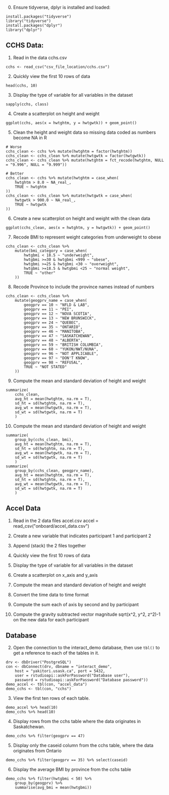 0. Ensure tidyverse, dplyr is installed and loaded:
```
install.packages("tidyverse")
library("tidyverse")
install.packages("dplyr")
library("dplyr")
```

## CCHS Data:

1. Read in the data cchs.csv
```
cchs <- read_csv("csv_file_location/cchs.csv")
```

2. Quickly view the first 10 rows of data
```
head(cchs, 10)
```

3. Display the type of variable for all variables in the dataset
```
sapply(cchs, class)
```

4. Create a scatterplot on height and weight
```
ggplot(cchs, aes(x = hwtghtm, y = hwtgwtk)) + geom_point()
```

5. Clean the height and weight data so missing data coded as numbers become NA in R
```
# Worse
cchs_clean <- cchs %>% mutate(hwtghtm = factor(hwtghtm))
cchs_clean <- cchs_clean %>% mutate(hwtgwtk = factor(hwtgwtk))
cchs_clean <- cchs_clean %>% mutate(hwtghtm = fct_recode(hwtghtm, NULL = "9.996", NULL = "9.999"))
```

```
# Better
cchs_clean <- cchs %>% mutate(hwtghtm = case_when(
	hwtghtm > 8.0 ~ NA_real_,
	TRUE ~ hwtghtm
))
cchs_clean <- cchs_clean %>% mutate(hwtgwtk = case_when(
	hwtgwtk > 900.0 ~ NA_real_,
	TRUE ~ hwtgwtk
))
```

6. Create a new scatterplot on height and weight with the clean data
```
ggplot(cchs_clean, aes(x = hwtghtm, y = hwtgwtk)) + geom_point()
```

7. Recode BMI to represent weight categories from underweight to obese
```
cchs_clean <- cchs_clean %>%
	mutate(bmi_category = case_when(
		hwtgbmi < 18.5 ~ "underweight",
		hwtgbmi >=30 & hwtgbmi <999 ~ "obese",
		hwtgbmi >=25 & hwtgbmi <30 ~ "overweight",
		hwtgbmi >=18.5 & hwtgbmi <25 ~ "normal weight",
		TRUE ~ "other"
	))
```


8. Recode Province to include the province names instead of numbers
```
cchs_clean <- cchs_clean %>%
	mutate(geogprv_name = case_when(
		geogprv == 10 ~ "NFLD & LAB",
		geogprv == 11 ~ "PEI",
		geogprv == 12 ~ "NOVA SCOTIA",
		geogprv == 13 ~ "NEW BRUNSWICK",
		geogprv == 24 ~ "QUEBEC",
		geogprv == 35 ~ "ONTARIO",
		geogprv == 46 ~ "MANITOBA",
		geogprv == 47 ~ "SASKATCHEWAN",
		geogprv == 48 ~ "ALBERTA",
		geogprv == 59 ~ "BRITISH COLUMBIA",
		geogprv == 60 ~ "YUKON/NWT/NUNA",
		geogprv == 96 ~ "NOT APPLICABLE",
		geogprv == 97 ~ "DON'T KNOW",
		geogprv == 98 ~ "REFUSAL",
		TRUE ~ "NOT STATED"
	))
```

9. Compute the mean and standard deviation of height and weight
```
summarize(
	cchs_clean, 
	avg_ht = mean(hwtghtm, na.rm = T), 
	sd_ht = sd(hwtghtm, na.rm = T),
	avg_wt = mean(hwtgwtk, na.rm = T), 
	sd_wt = sd(hwtgwtk, na.rm = T)
	)
```

10. Compute the mean and standard deviation of height and weight
```
summarize(
	group_by(cchs_clean, bmi), 
	avg_ht = mean(hwtghtm, na.rm = T), 
	sd_ht = sd(hwtghtm, na.rm = T),
	avg_wt = mean(hwtgwtk, na.rm = T), 
	sd_wt = sd(hwtgwtk, na.rm = T)
	)
summarize(
	group_by(cchs_clean, geogprv_name), 
	avg_ht = mean(hwtghtm, na.rm = T), 
	sd_ht = sd(hwtghtm, na.rm = T),
	avg_wt = mean(hwtgwtk, na.rm = T), 
	sd_wt = sd(hwtgwtk, na.rm = T)
	)
```



## Accel Data

1. Read in the 2 data files accel.csv
accel = read_csv("onboard/accel_data.csv")

2. Create a new variable that indicates participant 1 and participant 2
3. Append (stack) the 2 files together
4. Quickly view the first 10 rows of data
5. Display the type of variable for all variables in the dataset
6. Create a scatterplot on x_axis and y_axis
7. Compute the mean and standard deviation of height and weight
8. Convert the time data to time format
9. Compute the sum each of axis by second and by participant
10. Compute the gravity subtracted vector magnitude sqrt(x^2, y^2, z^2)-1 on the new data for each participant



## Database

2. Open the connection to the interact_demo database, then use `tbl()` to get a reference
to each of the tables in it.

```
drv <- dbDriver("PostgreSQL")
con <- dbConnect(drv, dbname = "interact_demo",
    host = "yakitori.usask.ca", port = 5432,
    user = rstudioapi::askForPassword("Database user"), 
    password = rstudioapi::askForPassword("Database password"))
demo_accel <- tbl(con, "accel_data")
demo_cchs <- tbl(con, "cchs")
```

3. View the first ten rows of each table.
```
demo_accel %>% head(10)
demo_cchs %>% head(10)
```

4. Display rows from the cchs table where the data originates in Saskatchewan.
```
demo_cchs %>% filter(geogprv == 47)
```

5. Display only the caseid column from the cchs table, where the data originates from 
Ontario
```
demo_cchs %>% filter(geogprv == 35) %>% select(caseid)
```

6. Display the average BMI by province from the cchs table
```
demo_cchs %>% filter(hwtgbmi < 50) %>%
	group_by(geogprv) %>%
	summarise(avg_bmi = mean(hwtgbmi))
```
